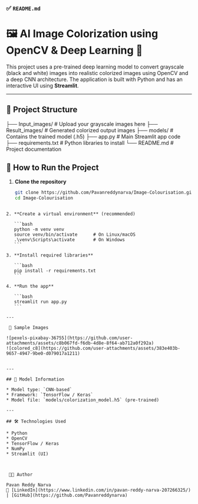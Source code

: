 

### ✅ `README.md` 

# 🖼️ AI Image Colorization using OpenCV & Deep Learning 🎨

This project uses a pre-trained deep learning model to convert grayscale (black and white) images into realistic colorized images using OpenCV and a deep CNN architecture. The application is built with Python and has an interactive UI using **Streamlit**.

---

## 📂 Project Structure



├── Input\_images/           # Upload your grayscale images here
├── Result\_images/          # Generated colorized output images
├── models/                 # Contains the trained model (.h5)
├── app.py                  # Main Streamlit app code
├── requirements.txt        # Python libraries to install
└── README.md               # Project documentation





## 🚀 How to Run the Project

1. **Clone the repository**
   ```bash
   git clone https://github.com/Pavanreddynarva/Image-Colourisation.git
   cd Image-Colourisation
````

2. **Create a virtual environment** (recommended)

   ```bash
   python -m venv venv
   source venv/bin/activate      # On Linux/macOS
   .\venv\Scripts\activate       # On Windows
   ```

3. **Install required libraries**

   ```bash
   pip install -r requirements.txt
   ```

4. **Run the app**

   ```bash
   streamlit run app.py
   ```

---

 🌄 Sample Images

![pexels-pixabay-36755](https://github.com/user-attachments/assets/c8b067fd-f6db-4d8e-8f64-ab712a0f292a)
![colored_c8](https://github.com/user-attachments/assets/383e403b-9657-4947-9be0-d079017a1211)


---

## 🧠 Model Information

* Model type: `CNN-based` 
* Framework: `TensorFlow / Keras`
* Model file: `models/colorization_model.h5` (pre-trained)

---

## 🛠️ Technologies Used

* Python
* OpenCV
* TensorFlow / Keras
* NumPy
* Streamlit (UI)



 👨‍💻 Author

Pavan Reddy Narva
📧 [LinkedIn](https://www.linkedin.com/in/pavan-reddy-narva-207266325/) | [GitHub](https://github.com/Pavanreddynarva)


